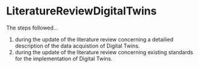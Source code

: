 # LiteratureReviewDigitalTwins
The steps followed...
1. during the update of the literature review concerning a detailied description of the data acquistion of Digital Twins.
2. during the update of the literature review concerning existing standards for the implementation of Digital Twins.
